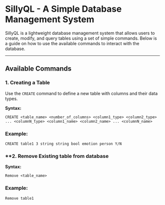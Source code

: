 # SillyQL - A Simple Database Management System  

SillyQL is a lightweight database management system that allows users to create, modify, and query tables using a set of simple commands. Below is a guide on how to use the available commands to interact with the database.

---

## **Available Commands**  

### **1. Creating a Table**  
Use the `CREATE` command to define a new table with columns and their data types.  

**Syntax:**  
```
CREATE <table_name> <number_of_columns> <column1_type> <column2_type> ... <columnN_type> <column1_name> <column2_name> ... <columnN_name>
```

### Example:

```
CREATE table1 3 string string bool emotion person Y/N
```

### **2. Remove Existing table from database

**Syntax:**
```
Remove <table_name>
```

### Example:

```
Remove table1
```

